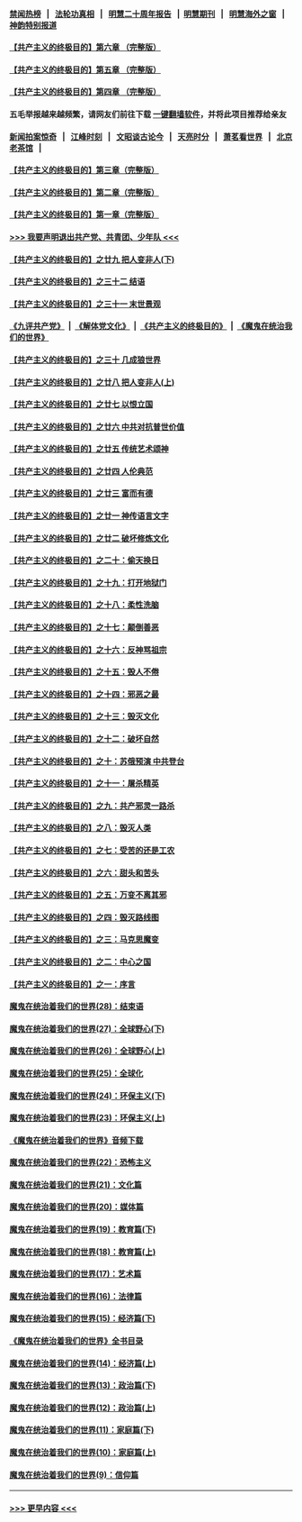#### [禁闻热榜](热点新闻.md?=0)  &nbsp;&nbsp;|&nbsp;&nbsp; [法轮功真相](https://github.com/gfw-breaker/truth/blob/master/README.md?=0) &nbsp;&nbsp;|&nbsp;&nbsp; [明慧二十周年报告](https://github.com/gfw-breaker/mh-reports/blob/master/README.md?=0) &nbsp;&nbsp;|&nbsp;&nbsp;[明慧期刊](https://github.com/gfw-breaker/mh-qikan) &nbsp;&nbsp;|&nbsp;&nbsp; [明慧海外之窗](https://github.com/gfw-breaker/mh-news/blob/master/README.md?=0) &nbsp;&nbsp;|&nbsp;&nbsp; [神韵特别报道](https://github.com/gfw-breaker/mh-news/blob/master/shenyun.md?=0)
#### [【共产主义的终极目的】第六章 （完整版）](../pages/nsc422/n11428913.md?t=03142002) 
#### [【共产主义的终极目的】第五章 （完整版）](../pages/nsc422/n11428912.md?t=03142002) 
#### [【共产主义的终极目的】第四章 （完整版）](../pages/nsc422/n11428907.md?t=03142002) 
#### 五毛举报越来越频繁，请网友们前往下载 [一键翻墙软件](https://github.com/gfw-breaker/ssr-accounts)，并将此项目推荐给亲友
#### [新闻拍案惊奇](https://github.com/gfw-breaker/banned-news/blob/master/pages/link4.md) &nbsp;&nbsp;|&nbsp;&nbsp; [江峰时刻](https://github.com/gfw-breaker/banned-news/blob/master/pages/link4.md) &nbsp;&nbsp;|&nbsp;&nbsp; [文昭谈古论今](https://github.com/gfw-breaker/banned-news/blob/master/pages/link4.md) &nbsp;&nbsp;|&nbsp;&nbsp; [天亮时分](https://github.com/gfw-breaker/banned-news/blob/master/pages/link4.md) &nbsp;&nbsp;|&nbsp;&nbsp; [萧茗看世界](https://github.com/gfw-breaker/banned-news/blob/master/pages/link4.md) &nbsp;&nbsp;|&nbsp;&nbsp; [北京老茶馆](https://github.com/gfw-breaker/banned-news/blob/master/pages/link4.md) &nbsp;&nbsp;|&nbsp;&nbsp; 
#### [【共产主义的终极目的】第三章（完整版）](../pages/nsc422/n11428848.md?t=03142002) 
#### [【共产主义的终极目的】第二章（完整版）](../pages/nsc422/n11428831.md?t=03142002) 
#### [【共产主义的终极目的】第一章（完整版）](../pages/nsc422/n11417651.md?t=03142002) 
#### [>>> 我要声明退出共产党、共青团、少年队 <<<](https://github.com/begood0513/goodnews/blob/master/quit/letter.md) 
#### [【共产主义的终极目的】之廿九 把人变非人(下)](../pages/nsc422/n11344140.md?t=03142002) 
#### [【共产主义的终极目的】之三十二 结语](../pages/nsc422/n11360535.md?t=03142002) 
#### [【共产主义的终极目的】之三十一 末世景观](../pages/nsc422/n11351129.md?t=03142002) 
#### [《九评共产党》](https://github.com/begood0513/9ping.md/blob/master/README.md) &nbsp;|&nbsp; [《解体党文化》](../../../../jtdwh.md/blob/master/README.md)  &nbsp;|&nbsp; [《共产主义的终极目的》](../../../../gczydzjmd.md/blob/master/README.md) &nbsp;|&nbsp; [《魔鬼在统治我们的世界》](../../../../mgztzwmdsj.md/blob/master/README.md) 
#### [【共产主义的终极目的】之三十 几成狼世界](../pages/nsc422/n11348280.md?t=03142002) 
#### [【共产主义的终极目的】之廿八 把人变非人(上)](../pages/nsc422/n11340492.md?t=03142002) 
#### [【共产主义的终极目的】之廿七 以恨立国](../pages/nsc422/n11336944.md?t=03142002) 
#### [【共产主义的终极目的】之廿六 中共对抗普世价值](../pages/nsc422/n11324785.md?t=03142002) 
#### [【共产主义的终极目的】之廿五 传统艺术颂神](../pages/nsc422/n11296396.md?t=03142002) 
#### [【共产主义的终极目的】之廿四 人伦典范](../pages/nsc422/n11296397.md?t=03142002) 
#### [【共产主义的终极目的】之廿三 富而有德](../pages/nsc422/n11283598.md?t=03142002) 
#### [【共产主义的终极目的】之廿一 神传语言文字](../pages/nsc422/n11263265.md?t=03142002) 
#### [【共产主义的终极目的】之廿二 破坏修炼文化](../pages/nsc422/n11245728.md?t=03142002) 
#### [【共产主义的终极目的】之二十：偷天换日](../pages/nsc422/n11238846.md?t=03142002) 
#### [【共产主义的终极目的】之十九：打开地狱门](../pages/nsc422/n11206376.md?t=03142002) 
#### [【共产主义的终极目的】之十八：柔性洗脑](../pages/nsc422/n11199994.md?t=03142002) 
#### [【共产主义的终极目的】之十七：颠倒善恶](../pages/nsc422/n11179782.md?t=03142002) 
#### [【共产主义的终极目的】之十六：反神骂祖宗](../pages/nsc422/n11166798.md?t=03142002) 
#### [【共产主义的终极目的】之十五：毁人不倦](../pages/nsc422/n11166792.md?t=03142002) 
#### [【共产主义的终极目的】之十四：邪恶之最](../pages/nsc422/n11150249.md?t=03142002) 
#### [【共产主义的终极目的】之十三：毁灭文化](../pages/nsc422/n11135227.md?t=03142002) 
#### [【共产主义的终极目的】之十二：破坏自然](../pages/nsc422/n11135214.md?t=03142002) 
#### [【共产主义的终极目的】之十：苏俄预演 中共登台](../pages/nsc422/n11118424.md?t=03142002) 
#### [【共产主义的终极目的】之十一：屠杀精英](../pages/nsc422/n11118442.md?t=03142002) 
#### [【共产主义的终极目的】之九：共产邪灵一路杀](../pages/nsc422/n11114139.md?t=03142002) 
#### [【共产主义的终极目的】之八：毁灭人类](../pages/nsc422/n11108503.md?t=03142002) 
#### [【共产主义的终极目的】之七：受苦的还是工农](../pages/nsc422/n11101809.md?t=03142002) 
#### [【共产主义的终极目的】之六：甜头和苦头](../pages/nsc422/n11096971.md?t=03142002) 
#### [【共产主义的终极目的】之五：万变不离其邪](../pages/nsc422/n11091285.md?t=03142002) 
#### [【共产主义的终极目的】之四：毁灭路线图](../pages/nsc422/n11086284.md?t=03142002) 
#### [【共产主义的终极目的】之三：马克思魔变](../pages/nsc422/n11061941.md?t=03142002) 
#### [【共产主义的终极目的】之二：中心之国](../pages/nsc422/n11047728.md?t=03142002) 
#### [【共产主义的终极目的】之一：序言](../pages/nsc422/n11086077.md?t=03142002) 
#### [魔鬼在统治着我们的世界(28)：结束语](../pages/nsc422/n10936246.md?t=03142002) 
#### [魔鬼在统治着我们的世界(27)：全球野心(下)](../pages/nsc422/n10928319.md?t=03142002) 
#### [魔鬼在统治着我们的世界(26)：全球野心(上)](../pages/nsc422/n10900318.md?t=03142002) 
#### [魔鬼在统治着我们的世界(25)：全球化](../pages/nsc422/n10788205.md?t=03142002) 
#### [魔鬼在统治着我们的世界(24)：环保主义(下)](../pages/nsc422/n10695307.md?t=03142002) 
#### [魔鬼在统治着我们的世界(23)：环保主义(上)](../pages/nsc422/n10688613.md?t=03142002) 
#### [《魔鬼在统治着我们的世界》音频下载](../pages/nsc422/n10635553.md?t=03142002) 
#### [魔鬼在统治着我们的世界(22)：恐怖主义](../pages/nsc422/n10614727.md?t=03142002) 
#### [魔鬼在统治着我们的世界(21)：文化篇](../pages/nsc422/n10597706.md?t=03142002) 
#### [魔鬼在统治着我们的世界(20)：媒体篇](../pages/nsc422/n10586579.md?t=03142002) 
#### [魔鬼在统治着我们的世界(19)：教育篇(下)](../pages/nsc422/n10564808.md?t=03142002) 
#### [魔鬼在统治着我们的世界(18)：教育篇(上)](../pages/nsc422/n10526970.md?t=03142002) 
#### [魔鬼在统治着我们的世界(17)：艺术篇](../pages/nsc422/n10499093.md?t=03142002) 
#### [魔鬼在统治着我们的世界(16)：法律篇](../pages/nsc422/n10485969.md?t=03142002) 
#### [魔鬼在统治着我们的世界(15)：经济篇(下)](../pages/nsc422/n10469975.md?t=03142002) 
#### [《魔鬼在统治着我们的世界》全书目录](../pages/nsc422/n10464261.md?t=03142002) 
#### [魔鬼在统治着我们的世界(14)：经济篇(上)](../pages/nsc422/n10457370.md?t=03142002) 
#### [魔鬼在统治着我们的世界(13)：政治篇(下)](../pages/nsc422/n10448270.md?t=03142002) 
#### [魔鬼在统治着我们的世界(12)：政治篇(上)](../pages/nsc422/n10444576.md?t=03142002) 
#### [魔鬼在统治着我们的世界(11)：家庭篇(下)](../pages/nsc422/n10440961.md?t=03142002) 
#### [魔鬼在统治着我们的世界(10)：家庭篇(上)](../pages/nsc422/n10435448.md?t=03142002) 
#### [魔鬼在统治着我们的世界(9)：信仰篇](../pages/nsc422/n10432159.md?t=03142002) 

----
#### [ >>> 更早内容 <<< ](../indexes/nsc422-earlier.md)
